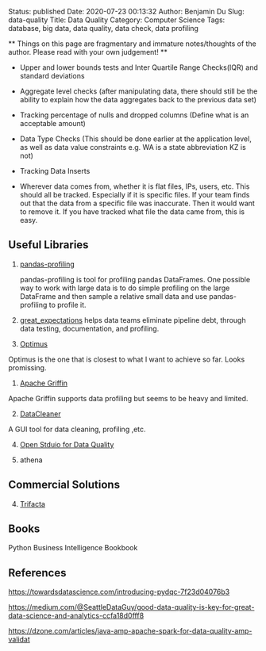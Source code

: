 Status: published
Date: 2020-07-23 00:13:32
Author: Benjamin Du
Slug: data-quality
Title: Data Quality
Category: Computer Science
Tags: database, big data, data quality, data check, data profiling

**
Things on this page are fragmentary and immature notes/thoughts of the author.
Please read with your own judgement!
**

- Upper and lower bounds tests and Inter Quartile Range Checks(IQR) and standard deviations

- Aggregate level checks (after manipulating data, there should still be the ability to explain how the data aggregates back to the previous data set)

- Tracking percentage of nulls and dropped columns (Define what is an acceptable amount)

- Data Type Checks (This should be done earlier at the application level, as well as data value constraints e.g. WA is a state abbreviation KZ is not)

- Tracking Data Inserts

- Wherever data comes from, whether it is flat files, IPs, users, etc. This should all be tracked. Especially if it is specific files. 
    If your team finds out that the data from a specific file was inaccurate. 
    Then it would want to remove it. If you have tracked what file the data came from, this is easy.

## Useful Libraries


1. [pandas-profiling](https://github.com/pandas-profiling/pandas-profiling)

    pandas-profiling is tool for profiling pandas DataFrames.
    One possible way to work with large data is to do simple profiling on the large DataFrame 
    and then sample a relative small data and use pandas-profiling to profile it.

2. [great_expectations](https://github.com/great-expectations/great_expectations)
    helps data teams eliminate pipeline debt, through data testing, documentation, and profiling.

1. [Optimus](https://github.com/ironmussa/Optimus)

Optimus is the one that is closest to what I want to achieve so far. 
Looks promissing.

1. [Apache Griffin](https://github.com/apache/griffin)

Apache Griffin supports data profiling but seems to be heavy and limited.

2. [DataCleaner](https://github.com/datacleaner/DataCleaner)

A GUI tool for data cleaning, profiling ,etc.

4. [Open Stduio for Data Quality](https://www.talend.com/products/data-quality/data-quality-open-studio/)

1. athena 

## Commercial Solutions

4. [Trifacta](https://www.trifacta.com/)

## Books

Python Business Intelligence Bookbook


## References

https://towardsdatascience.com/introducing-pydqc-7f23d04076b3

https://medium.com/@SeattleDataGuy/good-data-quality-is-key-for-great-data-science-and-analytics-ccfa18d0fff8

https://dzone.com/articles/java-amp-apache-spark-for-data-quality-amp-validat
